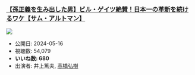 ### [【孫正義を生み出した男】ビル・ゲイツ絶賛！日本一の革新を続けるワケ【サム・アルトマン】](https://www.youtube.com/watch?v=x0pA67IvguM)
[![](https://img.youtube.com/vi/x0pA67IvguM/sddefault.jpg)](https://www.youtube.com/watch?v=x0pA67IvguM)
-   公開日: 2024-05-16
-   視聴数: 54,079
-   **いいね数: 680**
-   出演者: 井上篤夫, [高橋弘樹](/rehacq_fan/people/高橋弘樹 "wikilink")
